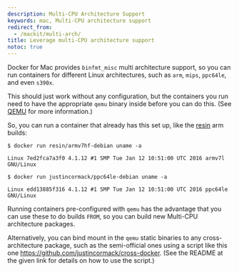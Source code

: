 ```yaml
---
description: Multi-CPU Architecture Support
keywords: mac, Multi-CPU architecture support
redirect_from:
  - /mackit/multi-arch/
title: Leverage multi-CPU architecture support
notoc: true
---
```

Docker for Mac provides `binfmt_misc` multi architecture support, so you can run containers for different Linux architectures, such as `arm`, `mips`, `ppc64le`, and even `s390x`.

This should just work without any configuration, but the containers you run need to have the appropriate `qemu` binary inside before you can do this. (See <a href="http://wiki.qemu.org/" target="_blank">QEMU</a> for more information.)

So, you can run a container that already has this set up, like the <a
href="https://resin.io/how-it-works/" target="_blank">resin</a> arm builds:

    $ docker run resin/armv7hf-debian uname -a
    
    Linux 7ed2fca7a3f0 4.1.12 #1 SMP Tue Jan 12 10:51:00 UTC 2016 armv7l GNU/Linux
    
    $ docker run justincormack/ppc64le-debian uname -a
    
    Linux edd13885f316 4.1.12 #1 SMP Tue Jan 12 10:51:00 UTC 2016 ppc64le GNU/Linux
    
    

Running containers pre-configured with `qemu` has the advantage that you can use these to do builds `FROM`, so you can build new Multi-CPU architecture packages.

Alternatively, you can bind mount in the `qemu` static binaries to any cross-architecture package, such as the semi-official ones using a script like this one <https://github.com/justincormack/cross-docker>. (See the README at the given link for details on how to use the script.)